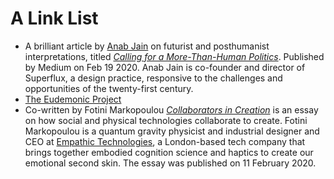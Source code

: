 # A Link List 

* A brilliant article by [Anab Jain](https://superflux.in/index.php/team/anab/#) on futurist and posthumanist interpretations, titled [<i>Calling for a More-Than-Human Politics</i>](https://medium.com/@anabjain/calling-for-a-more-than-human-politics-f558b57983e6). Published by Medium on Feb 19 2020. Anab Jain is co-founder and director of Superflux, a design practice, responsive to the challenges and opportunities of the twenty-first century.
* [The Eudemonic Project](https://www.eudemonicproject.org/)
* Co-written by Fotini Markopoulou [<i>Collaborators in Creation</i>](https://aeon.co/essays/how-social-and-physical-technologies-collaborate-to-create) is an essay on how social and physical technologies collaborate to create. Fotini Markopoulou is a quantum gravity physicist and industrial designer and CEO at [Empathic Technologies](https://www.empathictechnologies.com/), a London-based tech company that brings together embodied cognition science and haptics to create our emotional second skin. The essay was published on 11 February 2020.
